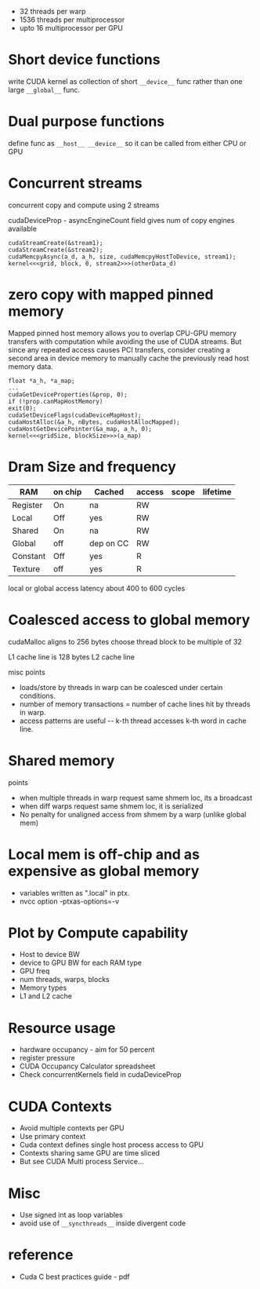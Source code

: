 
* 32 threads per warp
* 1536 threads per multiprocessor
* upto 16 multiprocessor per GPU

# Short device functions

write CUDA kernel as collection of short `__device__` func
rather than one large `__global__` func.

# Dual purpose functions

define func as `__host__ __device__` so it can be called
from either CPU or GPU

# Concurrent streams

concurrent copy and compute using 2 streams

cudaDeviceProp - asyncEngineCount field gives num of copy engines available

```
cudaStreamCreate(&stream1);
cudaStreamCreate(&stream2);
cudaMemcpyAsync(a_d, a_h, size, cudaMemcpyHostToDevice, stream1);
kernel<<<grid, block, 0, stream2>>>(otherData_d)
```

# zero copy with mapped pinned memory

Mapped pinned host memory allows you to overlap CPU-GPU memory transfers with 
computation while avoiding the use of CUDA streams. But since any repeated 
access causes PCI transfers, consider creating a second area in device memory 
to manually cache the previously read host memory data.

```
float *a_h, *a_map;
...
cudaGetDeviceProperties(&prop, 0);
if (!prop.canMapHostMemory)
exit(0);
cudaSetDeviceFlags(cudaDeviceMapHost);
cudaHostAlloc(&a_h, nBytes, cudaHostAllocMapped);
cudaHostGetDevicePointer(&a_map, a_h, 0);
kernel<<<gridSize, blockSize>>>(a_map)
```

# Dram Size and frequency

|RAM  |  on chip |  Cached | access | scope | lifetime
|-----|----------|---------|-------|------|------|
|Register | On  | na | RW |
|Local | Off  | yes | RW |
|Shared | On  | na | RW |
|Global | off  | dep on CC | RW |
|Constant | Off  | yes | R |
|Texture | off  | yes | R |

local or global access latency about 400 to 600 cycles


# Coalesced access to global memory

cudaMalloc aligns to 256 bytes
choose thread block to be multiple of 32

L1 cache line is 128 bytes 
L2 cache line 

misc points
* loads/store by threads in warp can be coalesced under certain conditions.  
* number of memory transactions = number of cache lines hit by threads in warp.
* access patterns are useful -- k-th thread accesses k-th word in cache line.

# Shared memory

points
* when multiple threads in warp request same shmem loc, its a broadcast
* when diff warps request same shmem loc, it is serialized
* No penalty for unaligned access from shmem by a warp (unlike global mem)

# Local mem is off-chip and as expensive as global memory

* variables written as ".local" in ptx.
* nvcc option -ptxas-options=-v

# Plot by Compute capability

* Host to device BW
* device to GPU BW for each RAM type
* GPU freq
* num threads, warps, blocks
* Memory types
* L1 and L2 cache

# Resource usage

* hardware occupancy - aim for 50 percent
* register pressure
* CUDA Occupancy Calculator spreadsheet
* Check concurrentKernels field in cudaDeviceProp

# CUDA Contexts

* Avoid multiple contexts per GPU
* Use primary context
* Cuda context defines single host process access to GPU
* Contexts sharing same GPU are time sliced
* But see CUDA Multi process Service...

# Misc

* Use signed int as loop variables
* avoid use of `__syncthreads__` inside divergent code

# reference

* Cuda C best practices guide - pdf 
